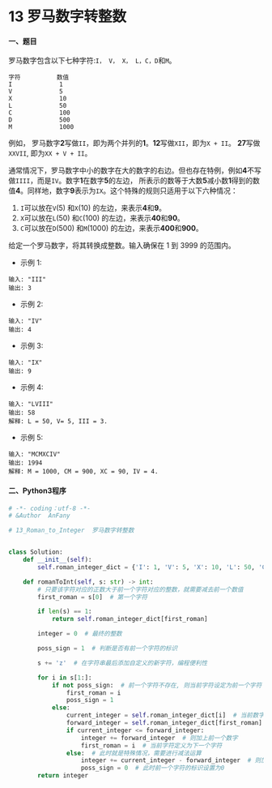 # 13 罗马数字转整数

#### 一、题目
罗马数字包含以下七种字符:```I， V， X， L，C，D```和```M```。
```
字符          数值
I             1
V             5
X             10
L             50
C             100
D             500
M             1000
```
例如， 罗马数字**2**写做``II``，即为两个并列的**1**。**12**写做```XII```，即为```X + II```。 **27**写做```XXVII```, 即为```XX + V + II```。

通常情况下，罗马数字中小的数字在大的数字的右边。但也存在特例，例如**4**不写做```IIII```，而是```IV```。数字**1**在数字**5**的左边，
所表示的数等于大数**5**减小数**1**得到的数值**4**。同样地，数字**9**表示为```IX```。这个特殊的规则只适用于以下六种情况：

 1. ```I```可以放在```V```(5) 和```X```(10) 的左边，来表示**4**和**9**。
 2.  ```X```可以放在```L```(50) 和```C```(100) 的左边，来表示**40**和**90**。 
 3. ```C```可以放在```D```(500) 和```M```(1000) 的左边，来表示**400**和**900**。

给定一个罗马数字，将其转换成整数。输入确保在 1 到 3999 的范围内。

* 示例 1:
```
输入: "III"
输出: 3
```
* 示例 2:
```
输入: "IV"
输出: 4
```
* 示例 3:
```
输入: "IX"
输出: 9
```
* 示例 4:
```
输入: "LVIII"
输出: 58
解释: L = 50, V= 5, III = 3.
```
* 示例 5:
```
输入: "MCMXCIV"
输出: 1994
解释: M = 1000, CM = 900, XC = 90, IV = 4.
```


#### 二、Python3程序
```python
# -*- coding：utf-8 -*-
# &Author  AnFany

# 13_Roman_to_Integer  罗马数字转整数


class Solution:
    def __init__(self):
        self.roman_integer_dict = {'I': 1, 'V': 5, 'X': 10, 'L': 50, 'C': 100, 'D': 500, 'M': 1000, 'z': 0}

    def romanToInt(self, s: str) -> int:
        # 只要该字符对应的正数大于前一个字符对应的整数，就需要减去前一个数值
        first_roman = s[0]  # 第一个字符

        if len(s) == 1:
            return self.roman_integer_dict[first_roman]

        integer = 0  # 最终的整数

        poss_sign = 1  # 判断是否有前一个字符的标识

        s += 'z'  # 在字符串最后添加自定义的新字符，编程便利性

        for i in s[1:]:
            if not poss_sign:  # 前一个字符不存在, 则当前字符设定为前一个字符
                first_roman = i
                poss_sign = 1
            else:
                current_integer = self.roman_integer_dict[i]  # 当前数字
                forward_integer = self.roman_integer_dict[first_roman]  # 前一个数字
                if current_integer <= forward_integer:
                    integer += forward_integer  # 则加上前一个数字
                    first_roman = i  # 当前字符定义为下一个字符
                else:  # 此时就是特殊情况，需要进行减法运算
                    integer += current_integer - forward_integer  # 则加上两者的查
                    poss_sign = 0  # 此时前一个字符的标识设置为0
        return integer
```
